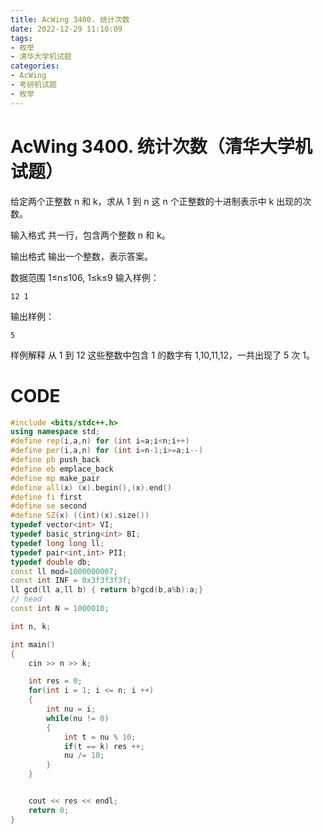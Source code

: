 ```yaml
---
title: AcWing 3400. 统计次数
date: 2022-12-29 11:10:09
tags:
- 枚举
- 清华大学机试题
categories:
- AcWing
- 考研机试题
- 枚举
---
```


# AcWing 3400. 统计次数（清华大学机试题）

给定两个正整数 n 和 k，求从 1 到 n 这 n 个正整数的十进制表示中 k 出现的次数。

输入格式
共一行，包含两个整数 n 和 k。

输出格式
输出一个整数，表示答案。

数据范围
1≤n≤106,
1≤k≤9
输入样例：
```
12 1
```
输出样例：
```
5
```
样例解释
从 1 到 12 这些整数中包含 1 的数字有 1,10,11,12，一共出现了 5 次 1。

# CODE

```c++
#include <bits/stdc++.h>
using namespace std;
#define rep(i,a,n) for (int i=a;i<n;i++)
#define per(i,a,n) for (int i=n-1;i>=a;i--)
#define pb push_back
#define eb emplace_back
#define mp make_pair
#define all(x) (x).begin(),(x).end()
#define fi first
#define se second
#define SZ(x) ((int)(x).size())
typedef vector<int> VI;
typedef basic_string<int> BI;
typedef long long ll;
typedef pair<int,int> PII;
typedef double db;
const ll mod=1000000007;
const int INF = 0x3f3f3f3f;
ll gcd(ll a,ll b) { return b?gcd(b,a%b):a;}
// head
const int N = 1000010;

int n, k;

int main()
{
    cin >> n >> k;

    int res = 0;
    for(int i = 1; i <= n; i ++) 
    {
        int nu = i;
        while(nu != 0)
        {
            int t = nu % 10;
            if(t == k) res ++;
            nu /= 10;
        }
    }


    cout << res << endl;
    return 0;
}
```

